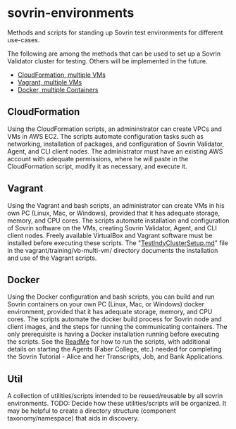 # sovrin-environments
Methods and scripts for standing up Sovrin test environments for different use-cases.

The following are among the methods that can be used to set up a Sovrin Validator cluster for testing.  Others will be implemented in the future.

 - [CloudFormation, multiple VMs](#cloudformation)
 - [Vagrant, multiple VMs](#vagrant)
 - [Docker, multiple Containers](#docker)

## CloudFormation
Using the CloudFormation scripts, an admininstrator can create VPCs and VMs in AWS EC2. The scripts automate configuration tasks such as networking, installation of packages, and configuration of Sovrin Validator, Agent, and CLI client nodes.  The administrator must have an existing AWS account with adequate permissions, where he will paste in the CloudFormation script, modify it as necessary, and execute it.
## Vagrant
Using the Vagrant and bash scripts, an administrator can create VMs in his own PC (Linux, Mac, or Windows), provided that it has adequate storage, memory, and CPU cores.  The scripts automate installation and configuration of Sovrin software on the VMs, creating Sovrin Validator, Agent, and CLI client nodes.  Freely available VirtualBox and Vagrant software must be installed before executing these scripts.  The "[TestIndyClusterSetup.md](vagrant/training/vb-multi-vm/TestIndyClusterSetup.md)" file in the vagrant/training/vb-multi-vm/ directory documents the installation and use of the Vagrant scripts.

## Docker
Using the Docker configuration and bash scripts, you can build and run Sovrin containers on your own PC (Linux, Mac, or Windows) docker environment, provided that it has adequate storage, memory, and CPU cores. The scripts automate the docker build process for Sovrin node and client images, and the steps for running the communicating containers. The only prerequisite is having a Docker installation running before executing the scripts. See the [ReadMe](docker/pool/README.md) for how to run the scripts, with additional details on starting the Agents (Faber College, etc.) needed for completing the Sovrin Tutorial - Alice and her Transcripts, Job, and Bank Applications.

## Util
A collection of utilities/scripts intended to be reused/reusable by all sovrin environments. TODO: Decide how these utilities/scripts will be organized. It may be helpful to create a directory structure (component taxonomy/namespace) that aids in discovery.
